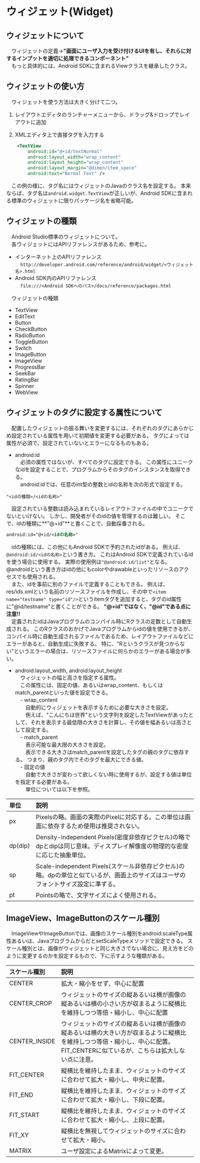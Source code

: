 # ウィジェット(Widget)
## ウィジェットについて
　ウィジェットの定義→**"画面にユーザ入力を受け付けるUIを有し、それらに対するインプットを適切に処理できるコンポーネント"**  
　もっと具体的には、Android SDKに含まれるViewクラスを継承したクラス。

## ウィジェットの使い方
　ウィジェットを使う方法は大きく分けて二つ。    

1. レイアウトエディタのランチャーメニューから、ドラッグ&ドロップでレイアウトに追加    

2. XMLエディタ上で直接タグを入力する  
```xml
    <TextView
        android:id="@+id/textNormal"
        android:layout_width="wrap_content"
        android:layout_height="wrap_content"
        android:layout_margin="@dimen/item_spece"
        android:text="Normal Text" />
```
　この例の様に、タグ名にはウィジェットのJavaのクラス名を設定する。
本来ならば、タグ名は`android.widget.TextView`が正しいが、Android SDKに含まれる標準のウィジェットに限りパッケージ名を省略可能。

## ウィジェットの種類
　Android Studio標準のウィジェットについて。  
　各ウィジェットにはAPIリファレンスがあるため、参考に。    

- インターネット上のAPIリファレンス  
　`http://developer.android.com/reference/android/widget/<ウィジェット名>.html`  
- Android SDK内のAPIリファレンス  
　`file:///<Android SDKへのパス>/docs/reference/packages.html`    

　ウィジェットの種類  
- TextView
- EditText
- Button
- CheckButton
- RadioButton
- ToggleButton
- Switch
- ImageButton
- ImageView
- ProgressBar
- SeekBar
- RatingBar
- Spinner
- WebView

## ウィジェットのタグに設定する属性について
　配置したウィジェットの振る舞いを変更するには、それぞれのタグにあらかじめ設定されている属性を用いて初期値を変更する必要がある。
タグによっては属性が必須で、設定されていないとエラーになるものもある。    

- android:id  
　必須の属性ではないが、すべてのタグに設定できる。
この属性にユニークなidを設定することで、プログラムからそのタグのインスタンスを取得できる。  
　android:idでは、任意のint型の整数とidの名称を次の形式で設定する。  
```
"<idの種類>/<idの名称>"
```
　設定されている整数は読み込まれているレイアウトファイルの中でユニークでないといけない。
しかし、開発者がそのidの値を管理するのは難しい。
そこで、idの種類に**"@+id"**と書くことで、自動採番される。
```xml
android:id="@+id/<idの名称>"
```
　idの種類には、この他にもAndroid SDKで予約されたidがある。
例えば、`@android:id/<idの名称>`という書き方。
これはAndroid SDKで定義されているidを使う場合に使用する。
実際の使用例は`"@android:id/list"`となる。
@androidという書き方はidの他にもcolorやdrawableといったリソースのアクセスでも使用される。  
　また、idを事前に別のファイルで定義することもできる。
例えば、res/ids.xmlという名前のリソースファイルを作成し、その中で`<item name="testname" type="id"/>`というitemタグを追加すると、タグのid属性に"@id/testname"と書くことができる。
**"@+id"ではなく、"@id"である点に注意!!**  
　定義されたidはJavaプログラムのコンパイル時にRクラスの定数として自動生成される。
このRクラスのおかげでJavaプログラムからidの値を使用できるが、コンパイル時に自動生成されるファイルであるため、レイアウトファイルなどにエラーがあると、自動生成に失敗する。
特に、"Rというクラスが見つからない"というエラーの場合は、リソースファイルに何らかのエラーがある場合が多い。

- android:layout_width, android:layout_height  
　ウィジェットの幅と高さを指定する属性。  
　この属性には、固定の値、あるいはwrap_content、もしくはmatch_parentといった値を設定できる。  
　- wrap_content  
　　自動的にウィジェットを表示するために必要な大きさを設定。  
　　例えば、"こんにちは世界"という文字列を設定したTextViewがあったとして、それを表示する最低限の大きさを計算し、その値を幅あるいは高さとして設定する。  
　- match_parent  
　　表示可能な最大限の大きさを設定。  
　　表示できる大きさはmatch_parentを設定したタグの親のタグに依存する。
つまり、親のタグ内でそのタグを最大にできる値。  
　- 固定の値  
　　自動で大きさが変わって欲しくない時に使用するが、設定する値は単位を指定する必要がある。  
　　単位については以下を参照。  

|単位|説明|
|:--|:--|
|px|Pixelsの略。画面の実際のPixelに対応する。この単位は画面に依存するため使用は推奨されない。|
|dp(dip)|Density-independent Pixels(密度非依存ピクセル)の略でdpとdipは同じ意味。ディスプレイ解像度の物理的な密度に応じた抽象単位。|
|sp|Scale-independent Pixels(スケール非依存ピクセル)の略。dpの単位と似ているが、画面上のサイズはユーザのフォントサイズ設定に準ずる。|
|pt|Pointsの略で、文字サイズによく使用される。|

## ImageView、ImageButtonのスケール種別
　ImageViewやImageButtonでは、画像のスケール種別をandroid:scaleType属性あるいは、JavaプログラムからだとsetScaleTypeメソッドで設定できる。
スケール種別とは、画像がウィジェットと同じ大きさでない場合に、見え方をどのように変更するのかを設定するもので、下に示すような種類がある。

|スケール種別|説明|
|:--|:--|
|CENTER|拡大・縮小をせず、中心に配置|
|CENTER_CROP|ウィジェットのサイズの縦あるいは横が画像の縦あるいは横の小さい方が収まるように縦横比を維持しつつ等倍・縮小し、中心に配置|
|CENTER_INSIDE|ウィジェットのサイズの縦あるいは横が画像の縦あるいは横の大きい方が収まるように縦横比を維持しつつ等倍・縮小し、中心に配置。FIT_CENTERに似ているが、こちらは拡大しない点に注意。|
|FIT_CENTER|縦横比を維持したまま、ウィジェットのサイズに合わせて拡大・縮小し、中央に配置。|
|FIT_END|縦横比を維持したまま、ウィジェットのサイズに合わせて拡大・縮小し、下段に配置。|
|FIT_START|縦横比を維持したまま、ウィジェットのサイズに合わせて拡大・縮小し、上段に配置。|
|FIT_XY|縦横比を無視してウィジェットのサイズに合わせて拡大・縮小。|
|MATRIX|ユーザ設定によるMatrixによって変更。|


